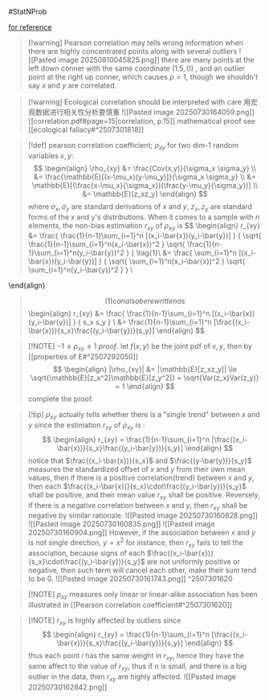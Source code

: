 #StatNProb

[for reference](obsidian://open?vault=math&file=textbook%2Fcorrelation.pdf)

> [!warning] Pearson correlation may tells wrong information when there are highly concentrated points along with several outliers
> ![[Pasted image 20250810045825.png]]
> there are many points at the left down conner with the same coordinate $(1.5,0)$ , and an outlier point at the right up conner, which causes $\rho = 1$, though we shouldn't say $x$ and $y$ are correlated.

> [!warning] Ecological correlation should be interpreted with care
> 用宏观数据进行相关性分析要慎重
> ![[Pasted image 20250730164059.png]]
> [[correlation.pdf#page=15|correlation, p.15]]
> mathematical proof see [[ecological fallacy#^2507301818]]

> [!def] pearson correlation coefficient; $\rho_{xy}$
>for two dim-1 random variables $x,y$:
> $$
> \begin{align}
> \rho_{xy} &= \frac{Cov(x,y)}{\sigma_x \sigma_y} \\
> &= \frac{\mathbb{E}[(x-\mu_x)(y-\mu_y)]}{\sigma_x \sigma_y} \\
> &= \mathbb{E}[(\frac{x-\mu_x}{\sigma_x})(\frac{y-\mu_y}{\sigma_y})] \\
> &= \mathbb{E}[z_xz_y]
\end{align}
> $$
> where $\sigma_x,\sigma_y$ are standard derivations of $x$ and $y$, $z_x,z_y$ are standard forms of the x and y's distributions. When it comes to a sample with $n$ elements, the non-bias estimiation $r_{xy}$ of $\rho_{xy}$ is 
> $$
> \begin{align}
> r_{xy} &= \frac{
> \frac{1}{n-1}\sum_{i=1}^n [(x_i-\bar{x})(y_i-\bar{y})]
> }
> {
> \sqrt{
> \frac{1}{n-1}\sum_{i=1}^n(x_i-\bar{x})^2
> }
> \sqrt{
> \frac{1}{n-1}\sum_{i=1}^n(y_i-\bar{y})^2
> }
> } \tag{1}\\ 
> &= \frac{
> \sum_{i=1}^n [(x_i-\bar{x})(y_i-\bar{y})]
> }
> {
> \sqrt{
> \sum_{i=1}^n(x_i-\bar{x})^2
> }
> \sqrt{
> \sum_{i=1}^n(y_i-\bar{y})^2
> }
> } \\
> 
\end{align}
> $$
> (1) can also be rewritten as 
> $$
> \begin{align}
> r_{xy} &= \frac{
> \frac{1}{n-1}\sum_{i=1}^n [(x_i-\bar{x})(y_i-\bar{y})]
> }
> {
> s_x
> s_y
> } \\
> &= \frac{1}{n-1}\sum_{i=1}^n [\frac{(x_i-\bar{x})}{s_x}\frac{(y_i-\bar{y})}{s_y}]
\end{align}
> $$
> 

> [!NOTE] $-1 \le \rho_{xy} \le 1$
> $proof.$
> let $f(x,y)$ be the joint pdf of $x,y$, then by [[properties of E#^2507292050]]
> $$
> \begin{align}
> 	|\rho_{xy}| &= |\mathbb{E}[z_xz_y]| \le \sqrt{\mathbb{E}[z_x^2]\mathbb{E}[z_y^2]} = \sqrt{Var(z_x)Var(z_y)} = 1
\end{align}
> $$
> complete the proof.
>   

> [!tip] $\rho_{xy}$ actually tells whether there is a "single trend" between $x$ and $y$
> since the estimation $r_{xy}$ of $\rho_{xy}$ is :
> $$
> \begin{align}
>  r_{xy} = \frac{1}{n-1}\sum_{i=1}^n [\frac{(x_i-\bar{x})}{s_x}\frac{(y_i-\bar{y})}{s_y}]
\end{align}
> $$
> notice that $\frac{(x_i-\bar{x})}{s_x}$ and $\frac{(y-\bar{y})}{s_y}$ measures the standardized offset of $x$ and $y$ from their own mean values, then if there is a positive correlation(trend) between $x$ and $y$, then each $\frac{(x_i-\bar{x})}{s_x}\cdot\frac{(y_i-\bar{y})}{s_y}$ shall be positive, and their mean value $r_{xy}$ shall be positive. Reversely, if there is a negative correlation between $x$ and $y$, then $r_{xy}$ shall be negative by similar rationale.
> ![[Pasted image 20250730160828.png]]
> ![[Pasted image 20250730160835.png]]
> ![[Pasted image 20250730160904.png]]
> However, if the association between $x$ and $y$ is not single direction, $y =  x^2$ for instance, then $r_{xy}$ fails to tell the association, because signs of each $\frac{(x_i-\bar{x})}{s_x}\cdot\frac{(y_i-\bar{y})}{s_y}$ are not uniformly positive or negative, then such term will cancel each other, make their sum tend to be 0.
> ![[Pasted image 20250730161743.png]]
> ^2507301620

> [!NOTE] $\rho_{xy}$ measures only linear or linear-alike association
> has been illustrated in [[Pearson correlation coefficient#^2507301620]]
> 
> 

> [!NOTE] $r_{xy}$ is highly affected by outliers
> since 
> $$
> \begin{align}
>  r_{xy} = \frac{1}{n-1}\sum_{i=1}^n [\frac{(x_i-\bar{x})}{s_x}\frac{(y_i-\bar{y})}{s_y}]
\end{align}
> $$
> thus each point $i$ has the same weight in $r_{xy}$, hence they have the same affect to the value of $r_{xy}$, thus if $n$ is small, and there is a big outlier in the data, then $r_{xy}$ are highly affected.
> ![[Pasted image 20250730162842.png]]


